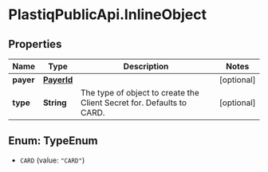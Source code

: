 # PlastiqPublicApi.InlineObject

## Properties

Name | Type | Description | Notes
------------ | ------------- | ------------- | -------------
**payer** | [**PayerId**](PayerId.md) |  | [optional] 
**type** | **String** | The type of object to create the Client Secret for. Defaults to CARD. | [optional] 



## Enum: TypeEnum


* `CARD` (value: `"CARD"`)




